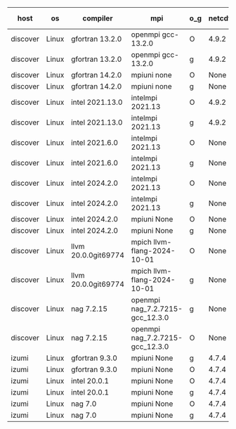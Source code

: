 

| host     | os       | compiler                              | mpi                      | o_g        | netcdf        | build       | u_pass          | u_fail          | s_pass            | s_fail            | e_pass             | e_fail             | nuopc_pass       | nuopc_fail       | artifacts link          |
|----------|----------|---------------------------------------|--------------------------|------------|---------------|-------------|-----------------|-----------------|-------------------|-------------------|--------------------|--------------------|------------------|------------------|-------------------------|
| discover | Linux | gfortran 13.2.0 | openmpi gcc-13.2.0  | O | 4.9.2  | PASS | None | None | None | None | None | None | None | None | <a href="https://github.com/esmf-org/esmf-test-artifacts/tree/ded7a0b6c1b1a3522320ddac10942c2c931ffd54/develop/gfortran/13.2.0/O/openmpi/gcc-13.2.0" target="_blank">ded7a0b</a> | 
| discover | Linux | gfortran 13.2.0 | openmpi gcc-13.2.0  | g | 4.9.2  | PASS | None | None | None | None | None | None | None | None | <a href="https://github.com/esmf-org/esmf-test-artifacts/tree/4dfecffad1fdbe7951d8b5b9927567d1f4e13645/develop/gfortran/13.2.0/g/openmpi/gcc-13.2.0" target="_blank">4dfecff</a> | 
| discover | Linux | gfortran 14.2.0 | mpiuni none  | O | None  | PASS | None | None | None | None | None | None | None | None | <a href="https://github.com/esmf-org/esmf-test-artifacts/tree/8b26742c41bd1ed42cb19cfb8ce09011c3730521/develop/gfortran/14.2.0/O/mpiuni/none" target="_blank">8b26742</a> | 
| discover | Linux | gfortran 14.2.0 | mpiuni none  | g | None  | PASS | None | None | None | None | None | None | None | None | <a href="https://github.com/esmf-org/esmf-test-artifacts/tree/bfb588bd67a5e5fdae51ce9425355bf0c2b0c9ac/develop/gfortran/14.2.0/g/mpiuni/none" target="_blank">bfb588b</a> | 
| discover | Linux | intel 2021.13.0 | intelmpi 2021.13  | O | 4.9.2  | PASS | None | None | None | None | None | None | None | None | <a href="https://github.com/esmf-org/esmf-test-artifacts/tree/ce0917cdd1e4d8ab38bd0e66aba531e3a234a859/develop/intel/2021.13.0/O/intelmpi/2021.13" target="_blank">ce0917c</a> | 
| discover | Linux | intel 2021.13.0 | intelmpi 2021.13  | g | 4.9.2  | PASS | None | None | None | None | None | None | None | None | <a href="https://github.com/esmf-org/esmf-test-artifacts/tree/c149bdfa1f44e81895baf1c139a0b61cfc2d138c/develop/intel/2021.13.0/g/intelmpi/2021.13" target="_blank">c149bdf</a> | 
| discover | Linux | intel 2021.6.0 | intelmpi 2021.13  | O | None  | PASS | None | None | None | None | None | None | None | None | <a href="https://github.com/esmf-org/esmf-test-artifacts/tree/db8246a43aafe95b2fc05aeea445edac661328d7/develop/intel/2021.6.0/O/intelmpi/2021.13" target="_blank">db8246a</a> | 
| discover | Linux | intel 2021.6.0 | intelmpi 2021.13  | g | None  | PASS | None | None | None | None | None | None | None | None | <a href="https://github.com/esmf-org/esmf-test-artifacts/tree/6735e8b7c452e894746f090bfea550355eeb5657/develop/intel/2021.6.0/g/intelmpi/2021.13" target="_blank">6735e8b</a> | 
| discover | Linux | intel 2024.2.0 | intelmpi 2021.13  | O | None  | PASS | None | None | None | None | None | None | None | None | <a href="https://github.com/esmf-org/esmf-test-artifacts/tree/deeffca002011686fe81e9e5438ba0dc15f54dfd/develop/intel/2024.2.0/O/intelmpi/2021.13" target="_blank">deeffca</a> | 
| discover | Linux | intel 2024.2.0 | intelmpi 2021.13  | g | None  | PASS | None | None | None | None | None | None | None | None | <a href="https://github.com/esmf-org/esmf-test-artifacts/tree/7211b89d94e7ab1dbbeca663730bf734b68cb47f/develop/intel/2024.2.0/g/intelmpi/2021.13" target="_blank">7211b89</a> | 
| discover | Linux | intel 2024.2.0 | mpiuni None  | O | None  | PASS | None | None | None | None | None | None | None | None | <a href="https://github.com/esmf-org/esmf-test-artifacts/tree/336a01bc02d33413a86d517781faf0000d369384/develop/intel/2024.2.0/O/mpiuni/None" target="_blank">336a01b</a> | 
| discover | Linux | intel 2024.2.0 | mpiuni None  | g | None  | PASS | None | None | None | None | None | None | None | None | <a href="https://github.com/esmf-org/esmf-test-artifacts/tree/6b14a79837e2f1f6b3a56bbc6d51296b473a0236/develop/intel/2024.2.0/g/mpiuni/None" target="_blank">6b14a79</a> | 
| discover | Linux | llvm 20.0.0git69774 | mpich llvm-flang-2024-10-01  | O | None  | PASS | None | None | None | None | None | None | None | None | <a href="https://github.com/esmf-org/esmf-test-artifacts/tree/d92bbe4a040e4f5c3c1ba85f1fdd55593d896ac0/develop/llvm/20.0.0git69774/O/mpich/llvm-flang-2024-10-01" target="_blank">d92bbe4</a> | 
| discover | Linux | llvm 20.0.0git69774 | mpich llvm-flang-2024-10-01  | g | None  | PASS | None | None | None | None | None | None | None | None | <a href="https://github.com/esmf-org/esmf-test-artifacts/tree/dcf129be569cb6df4bb54b4b9173e07fd094ba45/develop/llvm/20.0.0git69774/g/mpich/llvm-flang-2024-10-01" target="_blank">dcf129b</a> | 
| discover | Linux | nag 7.2.15 | openmpi nag_7.2.7215-gcc_12.3.0  | g | None  | PASS | None | None | None | None | None | None | None | None | <a href="https://github.com/esmf-org/esmf-test-artifacts/tree/8eff750bc499666061f4d169834979dbb8b3be6c/develop/nag/7.2.15/g/openmpi/nag_7.2.7215-gcc_12.3.0" target="_blank">8eff750</a> | 
| discover | Linux | nag 7.2.15 | openmpi nag_7.2.7215-gcc_12.3.0  | O | None  | PASS | None | None | None | None | None | None | None | None | <a href="https://github.com/esmf-org/esmf-test-artifacts/tree/bf86623bdea958300df9513fcb72051fb2e7be68/develop/nag/7.2.15/O/openmpi/nag_7.2.7215-gcc_12.3.0" target="_blank">bf86623</a> | 
| izumi | Linux | gfortran 9.3.0 | mpiuni None  | g | 4.7.4  | PASS | 12538 | 0 | 9 | 0 | 44 | 0 | None | None | <a href="https://github.com/esmf-org/esmf-test-artifacts/tree/895b0e5aa26900fbc44c8280055592a3d5fc5406/develop/gfortran/9.3.0/g/mpiuni/None" target="_blank">895b0e5</a> | 
| izumi | Linux | gfortran 9.3.0 | mpiuni None  | O | 4.7.4  | PASS | 12538 | 0 | 9 | 0 | 44 | 0 | None | None | <a href="https://github.com/esmf-org/esmf-test-artifacts/tree/96da024d427a924eafe210cdc078ca19c2496725/develop/gfortran/9.3.0/O/mpiuni/None" target="_blank">96da024</a> | 
| izumi | Linux | intel 20.0.1 | mpiuni None  | O | 4.7.4  | PASS | 12538 | 0 | 9 | 0 | 44 | 0 | None | None | <a href="https://github.com/esmf-org/esmf-test-artifacts/tree/0a03bd0d61e8ec3fb628194cdd6b056383c34df6/develop/intel/20.0.1/O/mpiuni/None" target="_blank">0a03bd0</a> | 
| izumi | Linux | intel 20.0.1 | mpiuni None  | g | 4.7.4  | PASS | 12538 | 0 | 9 | 0 | 44 | 0 | None | None | <a href="https://github.com/esmf-org/esmf-test-artifacts/tree/8116c17cb51e80277c658bcba94e983c3f295d0b/develop/intel/20.0.1/g/mpiuni/None" target="_blank">8116c17</a> | 
| izumi | Linux | nag 7.0 | mpiuni None  | O | 4.7.4  | PASS | 12538 | 0 | 9 | 0 | 44 | 0 | None | None | <a href="https://github.com/esmf-org/esmf-test-artifacts/tree/8c9afbe8685bb0f28506b384157d80528838bd23/develop/nag/7.0/O/mpiuni/None" target="_blank">8c9afbe</a> | 
| izumi | Linux | nag 7.0 | mpiuni None  | g | 4.7.4  | PASS | 12538 | 0 | 9 | 0 | 44 | 0 | None | None | <a href="https://github.com/esmf-org/esmf-test-artifacts/tree/791c848814dcf50f9e1a9cd238cbad2aca327e99/develop/nag/7.0/g/mpiuni/None" target="_blank">791c848</a> | 
